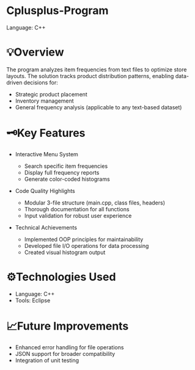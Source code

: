 # Cplusplus-Program
Language: C++

# 💡Overview
The program analyzes item frequencies from text files to optimize store layouts. The solution tracks product distribution patterns, enabling data-driven decisions for:
- Strategic product placement
- Inventory management
- General frequency analysis (applicable to any text-based dataset)

# 🗝️Key Features
- Interactive Menu System
  - Search specific item frequencies
  - Display full frequency reports
  - Generate color-coded histograms

- Code Quality Highlights
  - Modular 3-file structure (main.cpp, class files, headers)
  - Thorough documentation for all functions
  - Input validation for robust user experience

- Technical Achievements
  - Implemented OOP principles for maintainability
  - Developed file I/O operations for data processing
  - Created visual histogram output

# ⚙️Technologies Used
- Language: C++
- Tools: Eclipse
# 📈Future Improvements
- Enhanced error handling for file operations
- JSON support for broader compatibility
- Integration of unit testing
